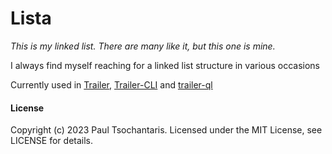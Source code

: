 Lista
======

_This is my linked list. There are many like it, but this one is mine._

I always find myself reaching for a linked list structure in various occasions 

Currently used in [Trailer](https://github.com/ptsochantaris/trailer), [Trailer-CLI](https://github.com/ptsochantaris/trailer-cli) and [trailer-ql](https://github.com/ptsochantaris/trailer-cli)

#### License
Copyright (c) 2023 Paul Tsochantaris. Licensed under the MIT License, see LICENSE for details.
